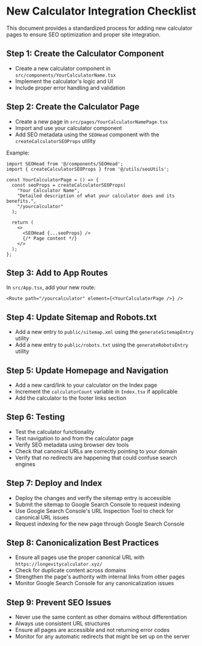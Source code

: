 
# New Calculator Integration Checklist

This document provides a standardized process for adding new calculator pages to ensure SEO optimization and proper site integration.

## Step 1: Create the Calculator Component

- Create a new calculator component in `src/components/YourCalculatorName.tsx`
- Implement the calculator's logic and UI
- Include proper error handling and validation

## Step 2: Create the Calculator Page

- Create a new page in `src/pages/YourCalculatorNamePage.tsx`
- Import and use your calculator component
- Add SEO metadata using the `SEOHead` component with the `createCalculatorSEOProps` utility

Example:
```tsx
import SEOHead from '@/components/SEOHead';
import { createCalculatorSEOProps } from '@/utils/seoUtils';

const YourCalculatorPage = () => {
  const seoProps = createCalculatorSEOProps(
    "Your Calculator Name", 
    "Detailed description of what your calculator does and its benefits.",
    "/yourcalculator"
  );

  return (
    <>
      <SEOHead {...seoProps} />
      {/* Page content */}
    </>
  );
};
```

## Step 3: Add to App Routes

In `src/App.tsx`, add your new route:

```tsx
<Route path="/yourcalculator" element={<YourCalculatorPage />} />
```

## Step 4: Update Sitemap and Robots.txt

- Add a new entry to `public/sitemap.xml` using the `generateSitemapEntry` utility
- Add a new entry to `public/robots.txt` using the `generateRobotsEntry` utility

## Step 5: Update Homepage and Navigation

- Add a new card/link to your calculator on the Index page
- Increment the `calculatorCount` variable in `Index.tsx` if applicable
- Add the calculator to the footer links section

## Step 6: Testing

- Test the calculator functionality
- Test navigation to and from the calculator page
- Verify SEO metadata using browser dev tools
- Check that canonical URLs are correctly pointing to your domain
- Verify that no redirects are happening that could confuse search engines

## Step 7: Deploy and Index

- Deploy the changes and verify the sitemap entry is accessible
- Submit the sitemap to Google Search Console to request indexing
- Use Google Search Console's URL Inspection Tool to check for canonical URL issues
- Request indexing for the new page through Google Search Console

## Step 8: Canonicalization Best Practices

- Ensure all pages use the proper canonical URL with `https://longevitycalculator.xyz/`
- Check for duplicate content across domains
- Strengthen the page's authority with internal links from other pages
- Monitor Google Search Console for any canonicalization issues

## Step 9: Prevent SEO Issues

- Never use the same content as other domains without differentiation
- Always use consistent URL structures
- Ensure all pages are accessible and not returning error codes
- Monitor for any automatic redirects that might be set up on the server
